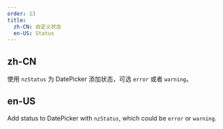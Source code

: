 ```yaml
---
order: 13
title:
  zh-CN: 自定义状态
  en-US: Status
---
```


## zh-CN

使用 `nzStatus` 为 DatePicker 添加状态，可选 `error` 或者 `warning`。

## en-US

Add status to DatePicker with `nzStatus`, which could be `error` or `warning`.